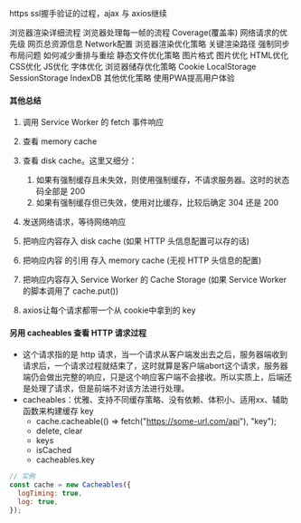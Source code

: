 https ssl握手验证的过程，ajax 与 axios继续

浏览器渲染详细流程
  浏览器处理每一帧的流程
Coverage(覆盖率)
网络请求的优先级
网页总资源信息
Network配置
浏览器渲染优化策略
关键渲染路径
强制同步布局问题
如何减少重排与重绘
静态文件优化策略
  图片格式
  图片优化
  HTML优化
  CSS优化
  JS优化
  字体优化
浏览器储存优化策略
  Cookie
  LocalStorage
  SessionStorage
  IndexDB
  其他优化策略
  使用PWA提高用户体验


#### 其他总结

1. 调用 Service Worker 的 fetch 事件响应
2. 查看 memory cache
3. 查看 disk cache。这里又细分：
    1. 如果有强制缓存且未失效，则使用强制缓存，不请求服务器。这时的状态码全部是 200
    2. 如果有强制缓存但已失效，使用对比缓存，比较后确定 304 还是 200
4. 发送网络请求，等待网络响应
5. 把响应内容存入 disk cache (如果 HTTP 头信息配置可以存的话)
6. 把响应内容 的引用 存入 memory cache (无视 HTTP 头信息的配置)
7. 把响应内容存入 Service Worker 的 Cache Storage (如果 Service Worker 的脚本调用了 cache.put())


2. axios让每个请求都带一个从 cookie中拿到的 key




#### 另用 cacheables 查看 HTTP 请求过程

+ 这个请求指的是 http 请求，当一个请求从客户端发出去之后，服务器端收到请求后，一个请求过程就结束了，这时就算是客户端abort这个请求，服务器端仍会做出完整的响应，只是这个响应客户端不会接收。所以实质上，后端还是处理了请求，但是前端不对该方法进行处理。
+ cacheables：优雅、支持不同缓存策略、没有依赖、体积小、适用xx、辅助函数来构建缓存 key
  + cache.cacheable(() => fetch("https://some-url.com/api"), "key");
  + delete, clear
  + keys
  + isCached
  + cacheables.key

```javascript
// 实例
const cache = new Cacheables({
  logTiming: true,
  log: true,
});
```
